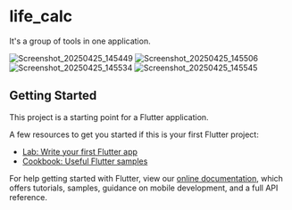 # life_calc

It's a group of tools in one application.

![Screenshot_20250425_145449](https://github.com/user-attachments/assets/54743d84-175b-4c97-b2ec-78a9f75ca295)
![Screenshot_20250425_145506](https://github.com/user-attachments/assets/fd143af2-90b6-484d-b1da-e80431beeee4)
![Screenshot_20250425_145534](https://github.com/user-attachments/assets/b29ebcae-171f-4b76-863d-54b0fe372083)
![Screenshot_20250425_145545](https://github.com/user-attachments/assets/769ac164-a297-4e8e-a92b-15106576f740)

## Getting Started

This project is a starting point for a Flutter application.

A few resources to get you started if this is your first Flutter project:

- [Lab: Write your first Flutter app](https://flutter.io/docs/get-started/codelab)
- [Cookbook: Useful Flutter samples](https://flutter.io/docs/cookbook)

For help getting started with Flutter, view our 
[online documentation](https://flutter.io/docs), which offers tutorials, 
samples, guidance on mobile development, and a full API reference.
